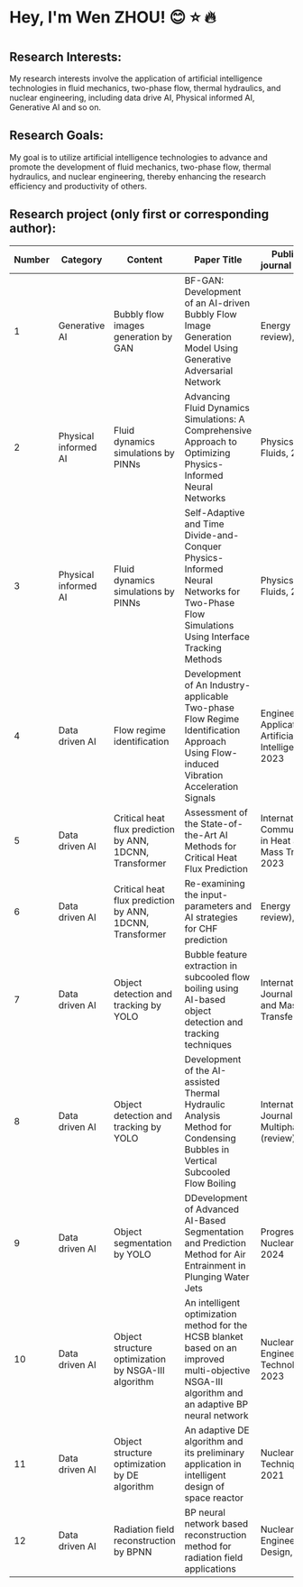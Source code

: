 # Hey, I'm Wen ZHOU! 😊 ⭐ 🔥

## Research Interests:
My research interests involve the application of artificial intelligence technologies in fluid mechanics, two-phase flow, thermal hydraulics, and nuclear engineering, including data drive AI, Physical informed AI, Generative AI and so on.

## Research Goals:
My goal is to utilize artificial intelligence technologies to advance and promote the development of fluid mechanics, two-phase flow, thermal hydraulics, and nuclear engineering, thereby enhancing the research efficiency and productivity of others.

## Research project (only first or corresponding author):
| Number | Category            | Content                                      | Paper Title                                               | Publication journal and time                                  | Code                                                      | Dataset                                             |
|--------|----------------------|----------------------------------------------|-----------------------------------------------------------|---------------------------------------------------------------|-----------------------------------------------------------|-----------------------------------------------------|
| 1      | Generative AI       | Bubbly flow images generation by GAN         | BF-GAN: Development of an AI-driven Bubbly Flow Image Generation Model Using Generative Adversarial Network | Energy (under review), 2024                                   | [GitHub](https://github.com/zhouzhouwen/BF-GAN)           | [Mendeley Data](https://data.mendeley.com/datasets/gtbcrhdnrh/1) |
| 2      | Physical informed AI| Fluid dynamics simulations by PINNs          | Advancing Fluid Dynamics Simulations: A Comprehensive Approach to Optimizing Physics-Informed Neural Networks | Physics of Fluids, 2024                                      | [GitHub](https://github.com/zhouzhouwen/An-improved-PINNs-with-the-adaptive-weight-sampling-and-DE-algorithm) | Public data                                         |
| 3      | Physical informed AI| Fluid dynamics simulations by PINNs          | Self-Adaptive and Time Divide-and-Conquer Physics-Informed Neural Networks for Two-Phase Flow Simulations Using Interface Tracking Methods | Physics of Fluids, 2024 | [GitHub](https://github.com/zhouzhouwen/two-phase-flow-by-self_adaptive-and-time_divide_conquer-PINNs) | Public data                                         |
| 4      | Data driven AI      | Flow regime identification                   | Development of An Industry-applicable Two-phase Flow Regime Identification Approach Using Flow-induced Vibration Acceleration Signals | Engineering Applications of Artificial Intelligence, 2023 |                                                           |                                                     |
| 5      | Data driven AI      | Critical heat flux prediction by ANN, 1DCNN, Transformer | Assessment of the State-of-the-Art AI Methods for Critical Heat Flux Prediction | International Communications in Heat and Mass Transfer, 2023 | [GitHub](https://github.com/zhouzhouwen/cutting-edge-artificial-intelligence-methods-for-prediction-of-critical-heat-flux) |                                                     |
| 6      | Data driven AI      | Critical heat flux prediction by ANN, 1DCNN, Transformer | Re-examining the input-parameters and AI strategies for CHF prediction | Energy (under review), 2024                                 |                                                           |                                                     |
| 7      | Data driven AI      | Object detection and tracking by YOLO        | Bubble feature extraction in subcooled flow boiling using AI-based object detection and tracking techniques | International Journal of Heat and Mass Transfer, 2024      | [GitHub](https://github.com/zhouzhouwen/Bubble_detection_and_tracking_AI_based_YOLO_tracking_alogrithm) | [Mendeley Data](https://data.mendeley.com/datasets/p5zskggvwx/1) |
| 8      | Data driven AI      | Object detection and tracking by YOLO        | Development of the AI-assisted Thermal Hydraulic Analysis Method for Condensing Bubbles in Vertical Subcooled Flow Boiling | International Journal of Multiphase Flow (review), 2024    | [GitHub](https://github.com/zhouzhouwen/The-Robust-Development-of-a-TH-Analysis-Method-for-Bubbles-Using-AI) | [Mendeley Data](https://data.mendeley.com/datasets/p5zskggvwx/1) |
| 9      | Data driven AI      | Object segmentation by YOLO                  | DDevelopment of Advanced AI-Based Segmentation and Prediction Method for Air Entrainment in Plunging Water Jets | Progress in Nuclear Energy, 2024                           | [GitHub](https://github.com/zhouzhouwen/Advanced-AI-Segmentation-of-Air-Entrainment-Motion-YOLO-with-Attention-Mechanism-and-NSGA-III-BPNN) |                                                     |
| 10     | Data driven AI      | Object structure optimization by NSGA-III algorithm | An intelligent optimization method for the HCSB blanket based on an improved multi-objective NSGA-III algorithm and an adaptive BP neural network | Nuclear Engineering and Technology, 2023                     | [GitHub](https://github.com/zhouzhouwen/An-AI-method-for-the-HCSB-blanket-based-on-an-improved-NSGA-III-and-an-adaptive-BPNN) |                                                     |
| 11     | Data driven AI      | Object structure optimization by DE algorithm | An adaptive DE algorithm and its preliminary application in intelligent design of space reactor | Nuclear Techniques, 2021                                      |                                                           |                                                     |
| 12     | Data driven AI      | Radiation field reconstruction by BPNN       | BP neural network based reconstruction method for radiation field applications | Nuclear Engineering and Design, 2021                        | [GitHub](https://github.com/zhouzhouwen/BP-neural-network-based-reconstruction-method-for-radiation-field-applications) |                                                     |
